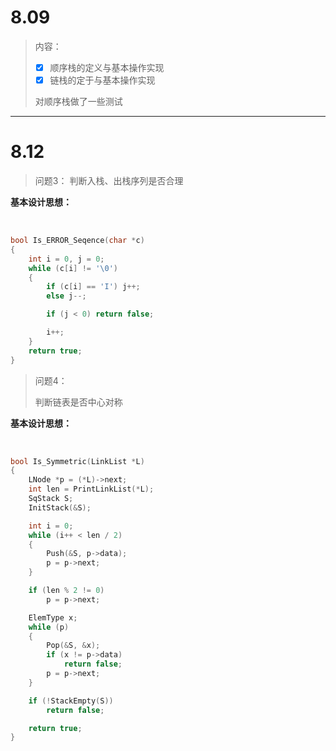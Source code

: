 # 8.09
> 内容：
>
> - [x] 顺序栈的定义与基本操作实现
> - [x] 链栈的定于与基本操作实现
>
> 对顺序栈做了一些测试

---

# 8.12
> 问题3：
> 判断入栈、出栈序列是否合理

**基本设计思想：**

​		

```c
bool Is_ERROR_Seqence(char *c)
{
    int i = 0, j = 0;
    while (c[i] != '\0')
    {
        if (c[i] == 'I') j++;
        else j--;

        if (j < 0) return false;

        i++;
    }
    return true;
}
```



>  问题4：
>
> 判断链表是否中心对称

**基本设计思想：**

​		

```c
bool Is_Symmetric(LinkList *L)
{
    LNode *p = (*L)->next;
    int len = PrintLinkList(*L);
    SqStack S;
    InitStack(&S);

    int i = 0;
    while (i++ < len / 2)
    {
        Push(&S, p->data);
        p = p->next;
    }

    if (len % 2 != 0)
        p = p->next;

    ElemType x;
    while (p)
    {
        Pop(&S, &x);
        if (x != p->data)
            return false;
        p = p->next;
    }

    if (!StackEmpty(S))
        return false;

    return true;
}
```

